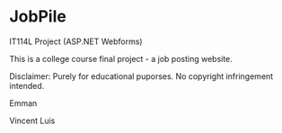 # JobPile
IT114L Project (ASP.NET Webforms) 

This is a college course final project - a job posting website. 

Disclaimer: Purely for educational puporses. No copyright infringement intended. 

Emman

Vincent Luis